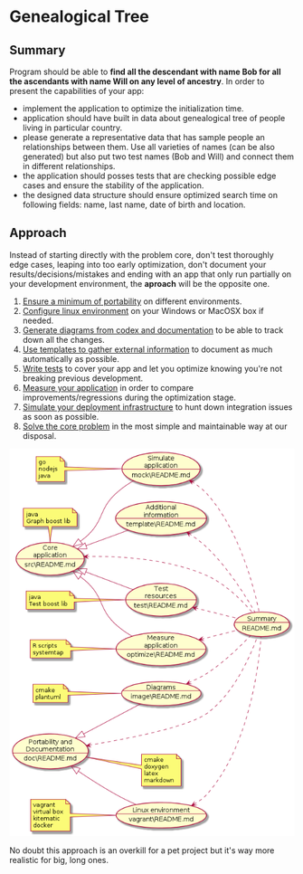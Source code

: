# Genealogical Tree 

## Summary 

Program should be able to **find all the descendant with name Bob for all the ascendants with name Will on any level of ancestry**. In order to present the capabilities of your app:

- implement the application to optimize the initialization time.
- application should have built in data about genealogical tree of people living in particular country.
- please generate a representative data that has sample people an relationships between them. Use all varieties of names (can be also generated) but also put two test names (Bob and Will) and connect them in different relationships.
- the application should posses tests that are checking possible edge cases and ensure the stability of the application.
- the designed data structure should ensure optimized search time on following fields: name, last name, date of birth and location.

## Approach 

Instead of starting directly with the problem core, don't test thoroughly edge cases, leaping into too early optimization, don't document your results/decisions/mistakes and ending with an app that only run partially on your development environment, the **aproach** will be the opposite one. 

1. [Ensure a minimum of portability](doc/README.md) on different environments.
2. [Configure linux environment](base/vagrant/README.md) on your Windows or MacOSX box if needed.
3. [Generate diagrams from codex and documentation](image/README.md) to be able to track down all the changes.
4. [Use templates to gather external information](template/README.md) to document as much automatically as possible.
5. [Write tests](base/test/README.md) to cover your app and let you  optimize knowing you're not breaking previous development.
6. [Measure your application](core/optimize/README.md) in order to compare improvements/regressions during the optimization stage.
7. [Simulate your deployment infrastructure](base/mock/README.md) to hunt down integration issues as soon as possible.
8. [Solve the core problem](core/src/README.md) in the most simple and maintainable way at our disposal. 

![width=400px](image/approach.png)

<!---
@startuml approach.png
left to right direction
(Portability and\nDocumentation\n--\ndoc\README.md) as (Doc)
(Linux environment\n--\nvagrant\README.md) as (Vagrant)
(Diagrams\n--\nimage\README.md) as (Image)
(Additional\ninformation\n--\ntemplate\README.md) as (Template)
(Test\nresources\n--\ntest\README.md) as (Test)
(Summary\n--\nREADME.md) as (Summary)
(Measure\napplication\n--\noptimize\README.md) as (Measure) 
(Simulate\napplication\n--\nmock\README.md) as (Mock) 
(Core\napplication\n--\nsrc\README.md) as (Core)
(Doc) <.. (Summary)
(Vagrant) <.. (Summary)
(Template) <.. (Summary)
(Image) <.. (Summary)
(Test) <.. (Summary)
(Measure) <.. (Summary)
(Mock) <.. (Summary)
(Core) <.. (Summary)
(Doc) <|-- (Image)
(Doc) <|-- (Vagrant)
(Core) <|-- (Template)
(Core) <|-- (Test)
(Core) <|-- (Measure)
(Core) <|-- (Mock)
note right of (Doc): cmake\ndoxygen\nlatex\nmarkdown 
note left of (Vagrant): vagrant\nvirtual box\nkitematic\ndocker 
note left of (Image): cmake\nplantuml 
note left of (Measure): R scripts\nsystemtap 
note left of (Mock): go\nnodejs\njava 
note top of (Core): java\nGraph boost lib
note left of (Test): java\nTest boost lib
@enduml
--->

No doubt this approach is an overkill for a pet project but it's way more realistic for big, long ones. 
